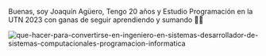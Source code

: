 Buenas, soy Joaquín Agüero, Tengo 20 años y Estudio Programación en la UTN 2023 con ganas de seguir aprendiendo y sumando 👋🧉

![que-hacer-para-convertirse-en-ingeniero-en-sistemas-desarrollador-de-sistemas-computacionales-programacion-informatica](https://github.com/aguero101/aguero101/assets/142456010/b1855948-570b-42c6-bbb6-e141fd5ea4f3)




<!--
**aguero101/aguero101** is a ✨ _special_ ✨ repository because its `README.md` (this file) appears on your GitHub profile.

Here are some ideas to get you started:

- 🔭 I’m currently working on ...
- 🌱 I’m currently learning ...
- 👯 I’m looking to collaborate on ...
- 🤔 I’m looking for help with ...
- 💬 Ask me about ...
- 📫 How to reach me: ...
- 😄 Pronouns: ...
- ⚡ Fun fact: ...
-->
